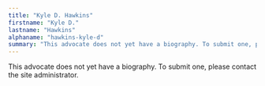 ```yaml
---
title: "Kyle D. Hawkins"
firstname: "Kyle D."
lastname: "Hawkins"
alphaname: "hawkins-kyle-d"
summary: "This advocate does not yet have a biography. To submit one, please contact the site administrator."
---
```

This advocate does not yet have a biography. To submit one, please contact the site administrator.

